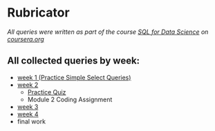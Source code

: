 # Rubricator

*All queries were written as part of the course [SQL for Data Science](https://www.coursera.org/learn/sql-for-data-science) on [coursera.org](https://www.coursera.org)*</br>

## All collected queries by week:

- [week 1 (Practice Simple Select Queries)](SQL_queries/WEEK_1.md)
- [week 2](SQL_queries/WEEK_2.md)
	- [Practice Quiz](SQL_queries/WEEK_2.md#practice-quiz)
	- Module 2 Coding Assignment
- [week 3](SQL_queries/WEEK_3.md)
- [week 4](SQL_queries/WEEK_4.md)
- final work